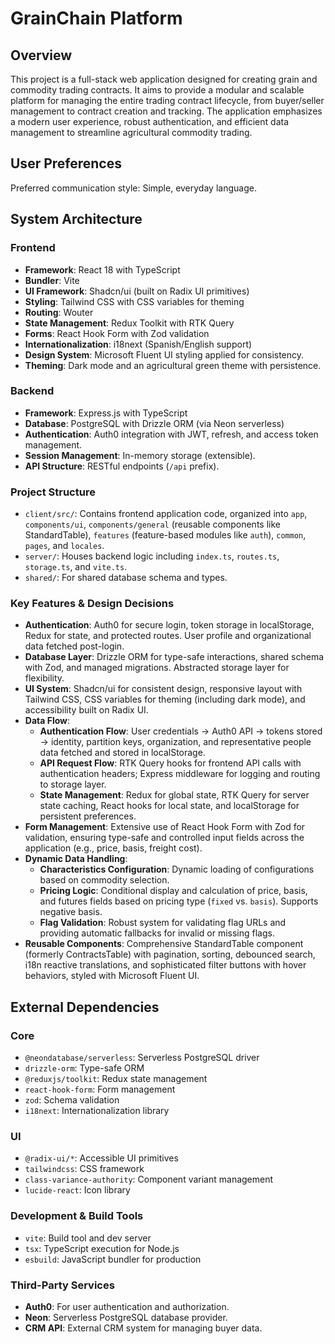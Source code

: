 # GrainChain Platform

## Overview
This project is a full-stack web application designed for creating grain and commodity trading contracts. It aims to provide a modular and scalable platform for managing the entire trading contract lifecycle, from buyer/seller management to contract creation and tracking. The application emphasizes a modern user experience, robust authentication, and efficient data management to streamline agricultural commodity trading.

## User Preferences
Preferred communication style: Simple, everyday language.

## System Architecture

### Frontend
- **Framework**: React 18 with TypeScript
- **Bundler**: Vite
- **UI Framework**: Shadcn/ui (built on Radix UI primitives)
- **Styling**: Tailwind CSS with CSS variables for theming
- **Routing**: Wouter
- **State Management**: Redux Toolkit with RTK Query
- **Forms**: React Hook Form with Zod validation
- **Internationalization**: i18next (Spanish/English support)
- **Design System**: Microsoft Fluent UI styling applied for consistency.
- **Theming**: Dark mode and an agricultural green theme with persistence.

### Backend
- **Framework**: Express.js with TypeScript
- **Database**: PostgreSQL with Drizzle ORM (via Neon serverless)
- **Authentication**: Auth0 integration with JWT, refresh, and access token management.
- **Session Management**: In-memory storage (extensible).
- **API Structure**: RESTful endpoints (`/api` prefix).

### Project Structure
- `client/src/`: Contains frontend application code, organized into `app`, `components/ui`, `components/general` (reusable components like StandardTable), `features` (feature-based modules like `auth`), `common`, `pages`, and `locales`.
- `server/`: Houses backend logic including `index.ts`, `routes.ts`, `storage.ts`, and `vite.ts`.
- `shared/`: For shared database schema and types.

### Key Features & Design Decisions
- **Authentication**: Auth0 for secure login, token storage in localStorage, Redux for state, and protected routes. User profile and organizational data fetched post-login.
- **Database Layer**: Drizzle ORM for type-safe interactions, shared schema with Zod, and managed migrations. Abstracted storage layer for flexibility.
- **UI System**: Shadcn/ui for consistent design, responsive layout with Tailwind CSS, CSS variables for theming (including dark mode), and accessibility built on Radix UI.
- **Data Flow**:
    - **Authentication Flow**: User credentials -> Auth0 API -> tokens stored -> identity, partition keys, organization, and representative people data fetched and stored in localStorage.
    - **API Request Flow**: RTK Query hooks for frontend API calls with authentication headers; Express middleware for logging and routing to storage layer.
    - **State Management**: Redux for global state, RTK Query for server state caching, React hooks for local state, and localStorage for persistent preferences.
- **Form Management**: Extensive use of React Hook Form with Zod for validation, ensuring type-safe and controlled input fields across the application (e.g., price, basis, freight cost).
- **Dynamic Data Handling**:
    - **Characteristics Configuration**: Dynamic loading of configurations based on commodity selection.
    - **Pricing Logic**: Conditional display and calculation of price, basis, and futures fields based on pricing type (`fixed` vs. `basis`). Supports negative basis.
    - **Flag Validation**: Robust system for validating flag URLs and providing automatic fallbacks for invalid or missing flags.
- **Reusable Components**: Comprehensive StandardTable component (formerly ContractsTable) with pagination, sorting, debounced search, i18n reactive translations, and sophisticated filter buttons with hover behaviors, styled with Microsoft Fluent UI.

## External Dependencies

### Core
- `@neondatabase/serverless`: Serverless PostgreSQL driver
- `drizzle-orm`: Type-safe ORM
- `@reduxjs/toolkit`: Redux state management
- `react-hook-form`: Form management
- `zod`: Schema validation
- `i18next`: Internationalization library

### UI
- `@radix-ui/*`: Accessible UI primitives
- `tailwindcss`: CSS framework
- `class-variance-authority`: Component variant management
- `lucide-react`: Icon library

### Development & Build Tools
- `vite`: Build tool and dev server
- `tsx`: TypeScript execution for Node.js
- `esbuild`: JavaScript bundler for production

### Third-Party Services
- **Auth0**: For user authentication and authorization.
- **Neon**: Serverless PostgreSQL database provider.
- **CRM API**: External CRM system for managing buyer data.